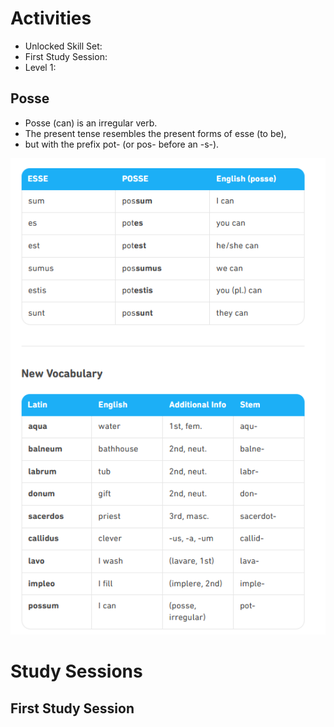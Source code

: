 # Activities
* Unlocked Skill Set:
* First Study Session:
* Level 1:


## Posse
* Posse (can) is an irregular verb. 
* The present tense resembles the present forms of esse (to be), 
* but with the prefix pot- (or pos- before an -s-).

![lesson-vocab](https://github.com/EO4wellness/T-I-L/blob/main/polyglot/latin/Castle-3/Images/Activity-Skill-Set.png)


# Study Sessions

## First Study Session 



